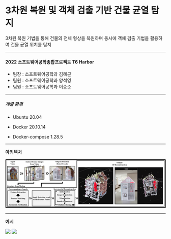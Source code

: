 # 3차원 복원 및 객체 검출 기반 건물 균열 탐지

3차원 복원 기법을 통해 건물의 전체 형상을 복원하며 동시에 객체 검출 기법을 활용하여 건물 균열 위치를 탐지

------

#### **2022 소프트웨어공학종합프로젝트 T6 Harbor**

- 팀장 : 소프트웨어공학과 김혜근
- 팀원 : 소프트웨어공학과 양석영
- 팀원 : 소프트웨어공학과 이승준

------

##### **개발 환경**

- Ubuntu 20.04

- Docker 20.10.14

- Docker-compose 1.28.5

------

**아키텍처**

<img src="read_img\architecture1.png" style="zoom:80%;" />

------

**예시**

<img src="read_img\origin.gif" style="width:30%;" /> <img src="read_img\result.gif" style="width:30%;" />
